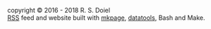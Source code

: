 copyright © 2016 - 2018 R. S. Doiel<br />
[RSS](/rssfeed.html) feed and website built with [mkpage](https://caltechlibrary.github.io/mkpage), [datatools](https://caltechlibrary.github.io/datatools), Bash and Make.
